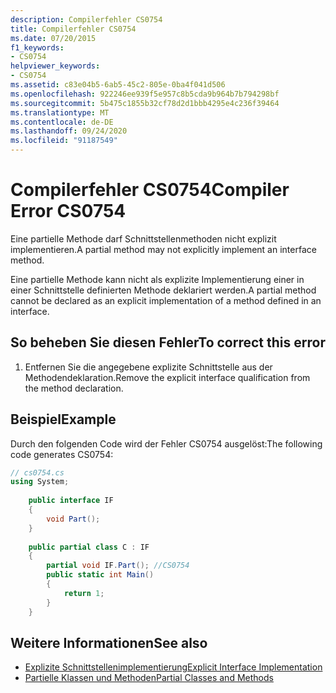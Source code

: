```yaml
---
description: Compilerfehler CS0754
title: Compilerfehler CS0754
ms.date: 07/20/2015
f1_keywords:
- CS0754
helpviewer_keywords:
- CS0754
ms.assetid: c83e04b5-6ab5-45c2-805e-0ba4f041d506
ms.openlocfilehash: 922246ee939f5e957c8b5cda9b964b7b794298bf
ms.sourcegitcommit: 5b475c1855b32cf78d2d1bbb4295e4c236f39464
ms.translationtype: MT
ms.contentlocale: de-DE
ms.lasthandoff: 09/24/2020
ms.locfileid: "91187549"
---
```

# <a name="compiler-error-cs0754"></a><span data-ttu-id="448a7-103">Compilerfehler CS0754</span><span class="sxs-lookup"><span data-stu-id="448a7-103">Compiler Error CS0754</span></span>

<span data-ttu-id="448a7-104">Eine partielle Methode darf Schnittstellenmethoden nicht explizit implementieren.</span><span class="sxs-lookup"><span data-stu-id="448a7-104">A partial method may not explicitly implement an interface method.</span></span>  
  
 <span data-ttu-id="448a7-105">Eine partielle Methode kann nicht als explizite Implementierung einer in einer Schnittstelle definierten Methode deklariert werden.</span><span class="sxs-lookup"><span data-stu-id="448a7-105">A partial method cannot be declared as an explicit implementation of a method defined in an interface.</span></span>  
  
## <a name="to-correct-this-error"></a><span data-ttu-id="448a7-106">So beheben Sie diesen Fehler</span><span class="sxs-lookup"><span data-stu-id="448a7-106">To correct this error</span></span>  
  
1. <span data-ttu-id="448a7-107">Entfernen Sie die angegebene explizite Schnittstelle aus der Methodendeklaration.</span><span class="sxs-lookup"><span data-stu-id="448a7-107">Remove the explicit interface qualification from the method declaration.</span></span>  
  
## <a name="example"></a><span data-ttu-id="448a7-108">Beispiel</span><span class="sxs-lookup"><span data-stu-id="448a7-108">Example</span></span>  

 <span data-ttu-id="448a7-109">Durch den folgenden Code wird der Fehler CS0754 ausgelöst:</span><span class="sxs-lookup"><span data-stu-id="448a7-109">The following code generates CS0754:</span></span>  
  
```csharp  
// cs0754.cs  
using System;  
  
    public interface IF  
    {  
        void Part();  
    }  
  
    public partial class C : IF  
    {  
        partial void IF.Part(); //CS0754  
        public static int Main()  
        {  
            return 1;  
        }  
    }  
```  
  
## <a name="see-also"></a><span data-ttu-id="448a7-110">Weitere Informationen</span><span class="sxs-lookup"><span data-stu-id="448a7-110">See also</span></span>

- [<span data-ttu-id="448a7-111">Explizite Schnittstellenimplementierung</span><span class="sxs-lookup"><span data-stu-id="448a7-111">Explicit Interface Implementation</span></span>](../programming-guide/interfaces/explicit-interface-implementation.md)
- [<span data-ttu-id="448a7-112">Partielle Klassen und Methoden</span><span class="sxs-lookup"><span data-stu-id="448a7-112">Partial Classes and Methods</span></span>](../programming-guide/classes-and-structs/partial-classes-and-methods.md)
